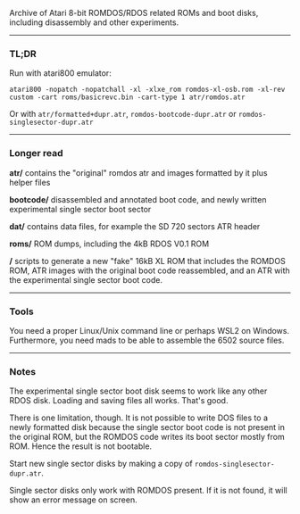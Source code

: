 Archive of Atari 8-bit ROMDOS/RDOS related ROMs and boot disks, including disassembly and other experiments.

---

### TL;DR

Run with atari800 emulator:

``atari800 -nopatch -nopatchall -xl -xlxe_rom romdos-xl-osb.rom -xl-rev custom -cart roms/basicrevc.bin -cart-type 1 atr/romdos.atr``

Or with ``atr/formatted+dupr.atr``, ``romdos-bootcode-dupr.atr`` or ``romdos-singlesector-dupr.atr``

---

### Longer read

__atr/__
  contains the "original" romdos atr and images formatted by it plus helper files

__bootcode/__
  disassembled and annotated boot code, and newly written experimental single sector boot sector

__dat/__
  contains data files, for example the SD 720 sectors ATR header

__roms/__
  ROM dumps, including the 4kB RDOS V0.1 ROM

__/__
  scripts to generate a new "fake" 16kB XL ROM that includes the ROMDOS ROM, ATR images with the original boot code reassembled, and an ATR with the experimental single sector boot code.
  
  ---
  
  ### Tools
  
  You need a proper Linux/Unix command line or perhaps WSL2 on Windows. Furthermore, you need mads to be able to assemble the 6502 source files.
  
  ---
  
  ### Notes
  
  The experimental single sector boot disk seems to work like any other RDOS disk. Loading and saving files all works. That's good.
  
  There is one limitation, though.
  It is not possible to write DOS files to a newly formatted disk
  because the single sector boot code is not present in the original ROM, but the ROMDOS code writes its boot sector mostly from ROM.
  Hence the result is not bootable.
  
  Start new single sector disks by making a copy of ``romdos-singlesector-dupr.atr``.
  
  Single sector disks only work with ROMDOS present. If it is not found, it will show an error message on screen.
  
